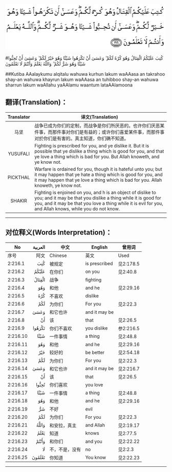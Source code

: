 ![002:216](images/002_216.gif)

#كُتِبَ عَلَيْكُمُ الْقِتَالُ وَهُوَ كُرْهٌ لَكُمْ ۖ وَعَسَىٰ أَنْ تَكْرَهُوا شَيْئًا وَهُوَ خَيْرٌ لَكُمْ ۖ وَعَسَىٰ أَنْ تُحِبُّوا شَيْئًا وَهُوَ شَرٌّ لَكُمْ ۗ وَاللَّهُ يَعْلَمُ وَأَنْتُمْ لَا تَعْلَمُونَ 

##Kutiba AAalaykumu alqitalu wahuwa kurhun lakum waAAasa an takrahoo shay-an wahuwa khayrun lakum waAAasa an tuhibboo shay-an wahuwa sharrun lakum waAllahu yaAAlamu waantum lataAAlamoona 

## 翻译(Translation)：

| Translator | 译文(Translation)                                            |
| :--------: | ------------------------------------------------------------ |
|    马坚    | 战争已成为你们的定制，而战争是你们所厌恶的。也许你们厌恶某件事，而那件事对你们是有益的；或许你们喜爱某件事，而那件事对於你们是有害的。真主知道，你们确不知道。 |
|  YUSUFALI  | Fighting is prescribed for you, and ye dislike it. But it is possible that ye dislike a thing which is good for you, and that ye love a thing which is bad for you. But Allah knoweth, and ye know not. |
|  PICKTHAL  | Warfare is ordained for you, though it is hateful unto you; but it may happen that ye hate a thing which is good for you, and it may happen that ye love a thing which is bad for you. Allah knoweth, ye know not. |
|   SHAKIR   | Fighting is enjoined on you, and h is an object of dislike to you; and it may be that you dislike a thing while it is good for you, and it may be that you love a thing while it is evil for you, and Allah knows, while you do not know. |

---

## 对位释义(Words Interpretation)：

| No   | العربية | 中文    | English | 曾用词 |
| ---- | ------: | ------- | ------- | ------ |
| 序号 |    阿文 | Chinese | 英文    | Used   |
| 2:216.1  | كُتِبَ    | 被规定         | is prescribed | 见2:178.5 |
| 2:216.2  | عَلَيْكُمُ  | 在你们         | on you        | 见2:40.8  |
| 2:216.3  | الْقِتَالُ | 战争           | fighting      |           |
| 2:216.4  | وَهُوَ    | 和他           | and he        | 见2:29.16 |
| 2:216.5  | كُرْهٌ    | 不喜欢         | dislike       |           |
| 2:216.6  | لَكُمْ    | 为你们         | For you       | 见2:22.3  |
| 2:216.7  | وَعَسَىٰ   | 和它也许       | and it may be |           |
| 2:216.8  | أَنْ     | 该             | that          | 见2:26.5  |
| 2:216.9  | تَكْرَهُوا | 你们不喜欢     | you dislike   | 参2:216.5 |
| 2:216.10 | شَيْئًا   | 一件事情       | a thing       | 见2:48.8  |
| 2:216.11 | وَهُوَ    | 和他           | and he        | 见2:29.16 |
| 2:216.12 | خَيْرٌ    | 较好的         | be better     | 见2:54.18 |
| 2:216.13 | لَكُمْ    | 为你们         | For you       | 见2:22.3  |
| 2:216.14 | وَعَسَىٰ   | 和它也许       | and it may be | 见2:216.7 |
| 2:216.15 | أَنْ     | 该             | that          | 见2:26.5  |
| 2:216.16 | تُحِبُّوا  | 你们喜欢       | you love      |           |
| 2:216.17 | شَيْئًا   | 一件事情       | a thing       | 见2:48.8  |
| 2:216.18 | وَهُوَ    | 和他           | and he        | 见2:29.16 |
| 2:216.19 | شَرٌّ     | 不好           | evil          |           |
| 2:216.20 | لَكُمْ    | 为你们         | For you       | 见2:22.3  |
| 2:216.21 | وَاللَّهُ  | 和安拉，真主   | and Allah     | 见2:19.17 |
| 2:216.22 | يَعْلَمُ   | 知道           | knows         | 见2:77.5  |
| 2:216.23 | وَأَنْتُمْ  | 和你们         | and you       | 见2:22.22 |
| 2:216.24 | لَا     | 不，不是，没有 | no            | 见2:2.3   |
| 2:216.25 | تَعْلَمُونَ | 你知道         | You know      | 见2:22.23 |

---
